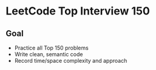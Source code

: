 # LeetCode Top Interview 150

## Goal
- Practice all Top 150 problems
- Write clean, semantic code
- Record time/space complexity and approach


 
